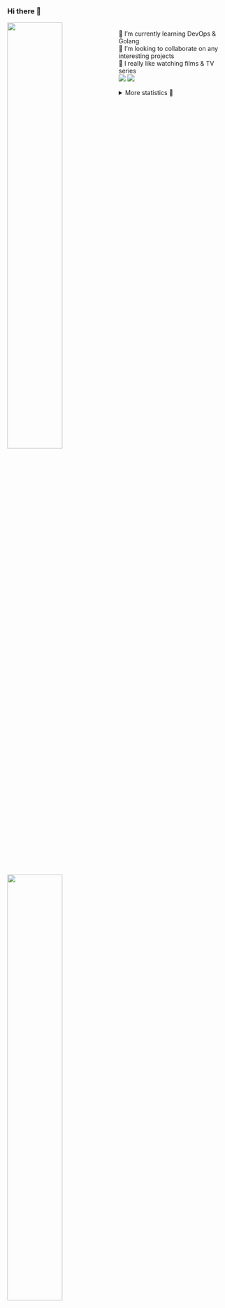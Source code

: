### Hi there 👋


[<img align="left" width="50%" src="https://github-readme-stats.vercel.app/api?username=rufusnufus&hide=issues&show_icons=true&count_private=true&theme=transparent&title_color=FF6F40&text_color=FBF9F8&icon_color=F48242&hide_border=true&hide_title=true#gh-dark-mode-only">](https://metrics.lecoq.io/rufusnufus#gh-dark-mode-only)
[<img align="left" width="50%" src="https://github-readme-stats.vercel.app/api?username=rufusnufus&hide=issues&show_icons=true&count_private=true&theme=transparent&title_color=FF6533&text_color=4D4644&icon_color=FF8038&hide_border=true&hide_title=true#gh-light-mode-only">](https://metrics.lecoq.io/rufusnufus#gh-light-mode-only)

<p>
  <br>
  🌱 I’m currently learning DevOps & Golang</br>
  👯 I’m looking to collaborate on any interesting projects</br>
  🎥 I really like watching films & TV series</br>
  <a href="https://linkedin.com/in/rufusnufus"><img src="https://img.shields.io/badge/linkedin-0077B5.svg?style=for-the-badge&logo=linkedin&logoColor=white"/></a>
  <a href="https://t.me/rufusnufus"><img src="https://img.shields.io/badge/-telegram-black?style=for-the-badge&color=blue&logo=telegram"/></a>
</p>

<p text-align="left">
<details>
  <summary>More statistics 👀</summary><br/>

<!--START_SECTION:waka-->
![Code Time](http://img.shields.io/badge/Code%20Time-158%20hrs%2039%20mins-blue)

![Profile Views](http://img.shields.io/badge/Profile%20Views-0-blue)

**I'm an Early 🐤** 

```text
🌞 Morning                205 commits         █████░░░░░░░░░░░░░░░░░░░░   21.05 % 
🌆 Daytime                528 commits         ██████████████░░░░░░░░░░░   54.21 % 
🌃 Evening                205 commits         █████░░░░░░░░░░░░░░░░░░░░   21.05 % 
🌙 Night                  36 commits          █░░░░░░░░░░░░░░░░░░░░░░░░   03.70 % 
```
📅 **I'm Most Productive on Tuesday** 

```text
Monday                   193 commits         █████░░░░░░░░░░░░░░░░░░░░   19.82 % 
Tuesday                  196 commits         █████░░░░░░░░░░░░░░░░░░░░   20.12 % 
Wednesday                171 commits         ████░░░░░░░░░░░░░░░░░░░░░   17.56 % 
Thursday                 168 commits         ████░░░░░░░░░░░░░░░░░░░░░   17.25 % 
Friday                   159 commits         ████░░░░░░░░░░░░░░░░░░░░░   16.32 % 
Saturday                 64 commits          ██░░░░░░░░░░░░░░░░░░░░░░░   06.57 % 
Sunday                   23 commits          █░░░░░░░░░░░░░░░░░░░░░░░░   02.36 % 
```


📊 **This Week I Spent My Time On** 

```text
💬 Programming Languages: 
No Activity Tracked This Week

🔥 Editors: 
No Activity Tracked This Week
```

**I Mostly Code in Python** 

```text
Python                   9 repos             ███████░░░░░░░░░░░░░░░░░░   28.12 % 
Java                     4 repos             ███░░░░░░░░░░░░░░░░░░░░░░   12.50 % 
HTML                     3 repos             ██░░░░░░░░░░░░░░░░░░░░░░░   09.38 % 
Smarty                   2 repos             ██░░░░░░░░░░░░░░░░░░░░░░░   06.25 % 
Mustache                 1 repo              █░░░░░░░░░░░░░░░░░░░░░░░░   03.12 % 
```




 Last Updated on 06/03/2023 00:42:12 UTC
<!--END_SECTION:waka-->

</details>
</p>

